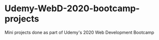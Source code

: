 # Udemy-WebD-2020-bootcamp-projects
Mini projects done as part of Udemy's 2020 Web Development Bootcamp
